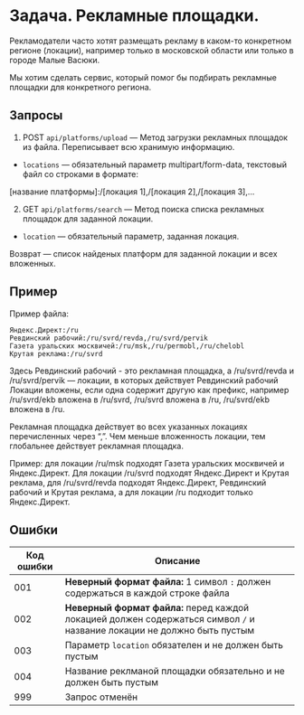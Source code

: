 # Задача. Рекламные площадки.

Рекламодатели часто хотят размещать рекламу в каком-то конкретном регионе
(локации), например только в московской области или только в городе Малые Васюки.

Мы хотим сделать сервис, который помог бы подбирать рекламные площадки для
конкретного региона.

## Запросы
1. POST `api/platforms/upload` — Метод загрузки рекламных площадок из файла. Переписывает всю хранимую информацию.
  - `locations` — обязательный параметр multipart/form-data, текстовый файл со строками в формате: 

\[название платформы]:/\[локация 1],/\[локация 2],/\[локация 3],...

2. GET `api/platforms/search` — Метод поиска списка рекламных площадок для заданной локации.
  - `location` — обязательный параметр, заданная локация.

Возврат — список найденых платформ для заданной локации и всех вложенных.

## Пример
Пример файла:

```
Яндекс.Директ:/ru
Ревдинский рабочий:/ru/svrd/revda,/ru/svrd/pervik
Газета уральских москвичей:/ru/msk,/ru/permobl,/ru/chelobl
Крутая реклама:/ru/svrd
```

Здесь Ревдинский рабочий - это рекламная площадка, a /ru/svrd/revda и
/ru/svrd/pervik — локации, в которых действует Ревдинский рабочий
Локации вложены, если одна содержит другую как префикс, например /ru/svrd/ekb
вложена в /ru/svrd, /ru/svrd вложена в /ru, /ru/svrd/ekb вложена в /ru.

Рекламная площадка действует во всех указанных локациях перечисленных через “,”.
Чем меньше вложенность локации, тем глобальнее действует рекламная площадка.

Пример: для локации /ru/msk подходят Газета уральских москвичей и Яндекс.Директ.
Для локации /ru/svrd подходят Яндекс.Директ и Крутая реклама, для /ru/svrd/revda
подходят Яндекс.Директ, Ревдинский рабочий и Крутая реклама, а для локации /ru
подходит только Яндекс.Директ.

## Ошибки
| Код ошибки | Описание |
|------------|----------|
| 001 | **Неверный формат файла:** 1 символ `:` должен содержаться в каждой строке файла |
| 002 | **Неверный формат файла:** перед каждой локацией должен содержаться символ `/` и название локации не должно быть пустым |
| 003 | Параметр `location` обязателен и не должен быть пустым |
| 004 | Название реклманой площадки обязательно и не должен быть пустым |
| 999 | Запрос отменён  |
